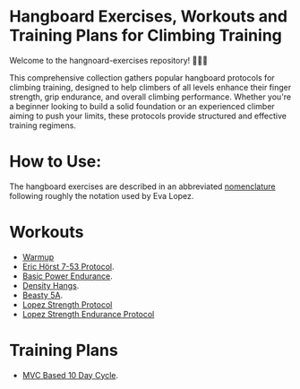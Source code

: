 # Hangboard Exercises, Workouts and Training Plans for Climbing Training

Welcome to the hangnoard-exercises repository! 🧗‍♂️💪

This comprehensive collection gathers popular hangboard protocols for climbing training, 
designed to help climbers of all levels enhance their finger strength, grip endurance, 
and overall climbing performance. 
Whether you're a beginner looking to build a solid foundation or an experienced climber 
aiming to push your limits, these protocols provide structured and effective training regimens.


# How to Use: 
The hangboard exercises are described in an abbreviated [nomenclature](nomenclature.md)
following roughly the notation used by Eva Lopez.

# Workouts
* [Warmup](Warmup.md)
* [Eric Hörst 7-53 Protocol](Hoerst-7-53-Protocol.md).
* [Basic Power Endurance](Basic-Power-Endurance.md).
* [Density Hangs](Density-Hangs.md).
* [Beasty 5A](Beasty-5A.md).
* [Lopez Strength Protocol](Lopez-Strength.md)
* [Lopez Strength Endurance Protocol](Lopez-Strength-Endurance.md)

# Training Plans
* [MVC Based 10 Day Cycle](MVC-Based-10-Day-Cycle.md).

